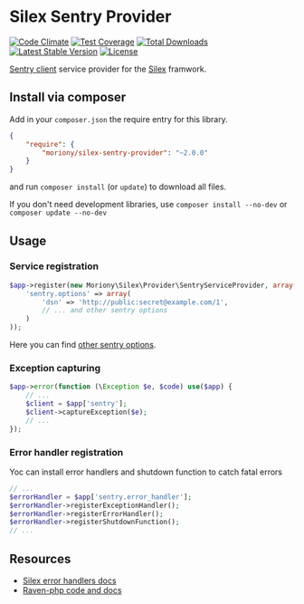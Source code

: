 # Silex Sentry Provider

[![Code Climate](https://codeclimate.com/github/moriony/silex-sentry-provider/badges/gpa.svg)](https://codeclimate.com/github/moriony/silex-sentry-provider)
[![Test Coverage](https://codeclimate.com/github/moriony/silex-sentry-provider/badges/coverage.svg)](https://codeclimate.com/github/moriony/silex-sentry-provider/coverage)
[![Total Downloads](https://poser.pugx.org/moriony/silex-sentry-provider/downloads)](https://packagist.org/packages/moriony/silex-sentry-provider)
[![Latest Stable Version](https://poser.pugx.org/moriony/silex-sentry-provider/v/stable)](https://packagist.org/packages/moriony/silex-sentry-provider)
[![License](https://poser.pugx.org/moriony/silex-sentry-provider/license)](https://packagist.org/packages/moriony/silex-sentry-provider)

[Sentry client](https://github.com/getsentry/raven-php) service provider for the [Silex](http://silex.sensiolabs.org/) framwork.

## Install via composer

Add in your ```composer.json``` the require entry for this library.
```json
{
    "require": {
        "moriony/silex-sentry-provider": "~2.0.0"
    }
}
```
and run ```composer install``` (or ```update```) to download all files.

If you don't need development libraries, use ```composer install --no-dev``` or ```composer update --no-dev```

## Usage

### Service registration
```php
$app->register(new Moriony\Silex\Provider\SentryServiceProvider, array(
    'sentry.options' => array(
        'dsn' => 'http://public:secret@example.com/1',
        // ... and other sentry options
    )
));
```

Here you can find [other sentry options](https://github.com/getsentry/raven-php#configuration).

###  Exception capturing
```php
$app->error(function (\Exception $e, $code) use($app) {
    // ...
    $client = $app['sentry'];
    $client->captureException($e);
    // ...
});
```

### Error handler registration
Yoc can install error handlers and shutdown function to catch fatal errors
```php
// ...
$errorHandler = $app['sentry.error_handler'];
$errorHandler->registerExceptionHandler();
$errorHandler->registerErrorHandler();
$errorHandler->registerShutdownFunction();
// ...
```

## Resources
* [Silex error handlers docs](http://silex.sensiolabs.org/doc/usage.html#error-handlers)
* [Raven-php code and docs](https://github.com/getsentry/raven-php)
